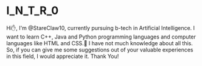 # I_N_T_R_0
Hi✋, I'm @StareClaw10, currently pursuing b-tech in Artificial Intelligence.
I want to learn C++, Java and Python programming languages and computer languages like HTML and CSS.📖
I have not much knowledge about all this. So, if you can give me some suggestions out of your valuable experiences in this field, I would appreciate it.
Thank You!

